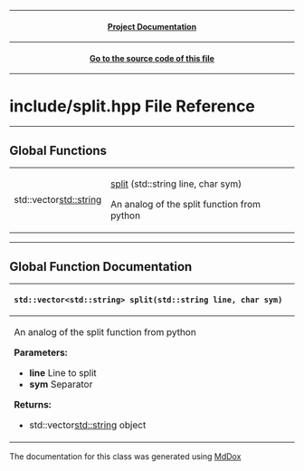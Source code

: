 
---
 <h4 align="center"> <a href="./../../Documentation.md"> Project Documentation </a></h4> 

---
 <h4 align="center"> <a href="../../../.././include/split.hpp"> Go to the source code of this file </a></h4> 

---
# include/split.hpp File Reference

---
## Global Functions

|||
|-|-|
| std::vector<std::string> | <p> [split](./split.md#std::vector<std::string>_split(std::string_line,_char_sym)) (std::string line, char sym) </p> <p> An analog of the split function from python </p> <img width=1920/> |


---
## Global Function Documentation

| <p id="std::vector<std::string>_split(std::string_line,_char_sym)"><p align="left"> `std::vector<std::string> split(std::string line, char sym)` |
|-|
| <p> <p> An analog of the split function from python </p><p> <b> Parameters: </b> </p> <ul> <li> <b> line </b> Line to split </li> <li> <b> sym </b> Separator </li> </ul><p> <b> Returns: </b> </p> <ul> <li> std::vector<std::string> object </li> </ul> </p> <img width=1920/> | 


The documentation for this class was generated using [MdDox](https://github.com/DangeL187/MdDox)
